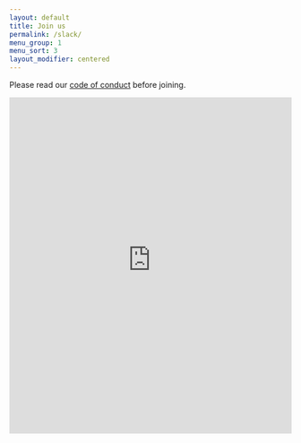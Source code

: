 ```yaml
---
layout: default
title: Join us
permalink: /slack/
menu_group: 1
menu_sort: 3
layout_modifier: centered
---
```


Please read our [code of conduct](/code-of-conduct) before joining.

<iframe src="https://devanooga-slack.herokuapp.com/"
    width="100%"
    height="600"
    frameBorder="0"></iframe>